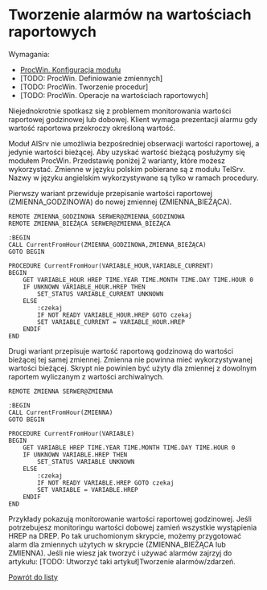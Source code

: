 # Tworzenie alarmów na wartościach raportowych
Wymagania:
- [ProcWin. Konfiguracja modułu](/ProcWin/ProcWin.%20Konfiguracja-modułu.md) 
- [TODO: ProcWin. Definiowanie zmiennych]
- [TODO: ProcWin. Tworzenie procedur]
- [TODO: ProcWin. Operacje na wartościach raportowych]

Niejednokrotnie spotkasz się z problemem monitorowania wartości raportowej godzinowej lub dobowej. Klient wymaga prezentacji alarmu gdy wartość raportowa przekroczy określoną wartość.

Moduł AlSrv nie umożliwia bezpośredniej obserwacji wartości raportowej, a jedynie wartości bieżącej. Aby uzyskać wartość bieżącą posłużymy się modułem ProcWin. Przedstawię poniżej 2 warianty, które możesz wykorzystać. Zmienne w języku polskim pobierane są z modułu TelSrv. Nazwy w języku angielskim wykorzystywane są tylko w ramach procedury.

Pierwszy wariant przewiduje przepisanie wartości raportowej (ZMIENNA_GODZINOWA) do nowej zmiennej (ZMIENNA_BIEŻĄCA).
```
REMOTE ZMIENNA_GODZINOWA SERWER@ZMIENNA_GODZINOWA
REMOTE ZMIENNA_BIEŻĄCA SERWER@ZMIENNA_BIEŻĄCA

:BEGIN
CALL CurrentFromHour(ZMIENNA_GODZINOWA,ZMIENNA_BIEŻĄCA)
GOTO BEGIN

PROCEDURE CurrentFromHour(VARIABLE_HOUR,VARIABLE_CURRENT)
BEGIN
	GET VARIABLE_HOUR HREP TIME.YEAR TIME.MONTH TIME.DAY TIME.HOUR 0
	IF UNKNOWN VARIABLE_HOUR.HREP THEN
		SET_STATUS VARIABLE_CURRENT UNKNOWN
	ELSE
		:czekaj
		IF NOT READY VARIABLE_HOUR.HREP GOTO czekaj
		SET VARIABLE_CURRENT = VARIABLE_HOUR.HREP
	ENDIF
END
```
Drugi wariant przepisuje wartość raportową godzinową do wartości bieżącej tej samej zmiennej. Zmienna nie powinna mieć wykorzystywanej wartości bieżącej. Skrypt nie powinien być użyty dla zmiennej z dowolnym raportem wyliczanym z wartości archiwalnych.
```
REMOTE ZMIENNA SERWER@ZMIENNA

:BEGIN
CALL CurrentFromHour(ZMIENNA)
GOTO BEGIN

PROCEDURE CurrentFromHour(VARIABLE)
BEGIN
	GET VARIABLE HREP TIME.YEAR TIME.MONTH TIME.DAY TIME.HOUR 0
	IF UNKNOWN VARIABLE.HREP THEN
		SET_STATUS VARIABLE UNKNOWN
	ELSE
		:czekaj
		IF NOT READY VARIABLE.HREP GOTO czekaj
		SET VARIABLE = VARIABLE.HREP
	ENDIF
END
```
Przykłady pokazują monitorowanie wartości raportowej godzinowej. Jeśli potrzebujesz monitoringu wartości dobowej zamień wszystkie wystąpienia HREP na DREP.
Po tak uruchomionym skrypcie, możemy przygotować alarm dla zmiennych użytych w skrypcie (ZMIENNA_BIEŻĄCA lub ZMIENNA). Jeśli nie wiesz jak tworzyć i używać alarmów zajrzyj do artykułu: [TODO: Utworzyć taki artykuł]Tworzenie alarmów/zdarzeń.

[Powrót do listy](/README.md)